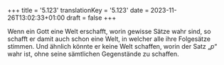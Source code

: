 +++
title = '5.123'
translationKey = '5.123'
date = 2023-11-26T13:02:33+01:00
draft = false
+++

Wenn ein Gott eine Welt erschafft, worin gewisse Sätze wahr sind, so schafft er damit auch schon eine Welt, in welcher alle ihre Folgesätze stimmen. Und ähnlich könnte er keine Welt schaffen, worin der Satz „<span class="mathmode"><var>p</var></span>“ wahr ist, ohne seine sämtlichen Gegenstände zu schaffen.
